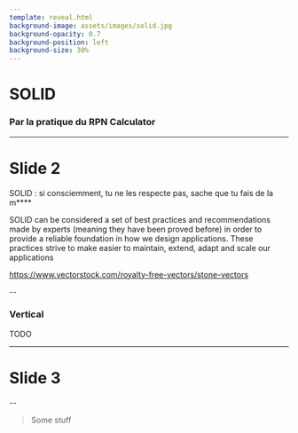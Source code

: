 ```yaml
---
template: reveal.html
background-image: assets/images/solid.jpg
background-opacity: 0.7
background-position: left
background-size: 30%
---
```

# SOLID

### Par la pratique du RPN Calculator

---

<!-- .slide: data-background="https://www.freecodecamp.org/news/content/images/2020/08/solid.png" -->

# Slide 2

SOLID : si consciemment, tu ne les respecte pas, sache que tu fais de la m****

SOLID can be considered a set of best practices and recommendations made by experts (meaning they have been proved before) in order to provide a reliable foundation in how we design applications.
These practices strive to make easier to maintain, extend, adapt and scale our applications


https://www.vectorstock.com/royalty-free-vectors/stone-vectors


--

### Vertical

TODO

---

# Slide 3

--

> Some stuff

